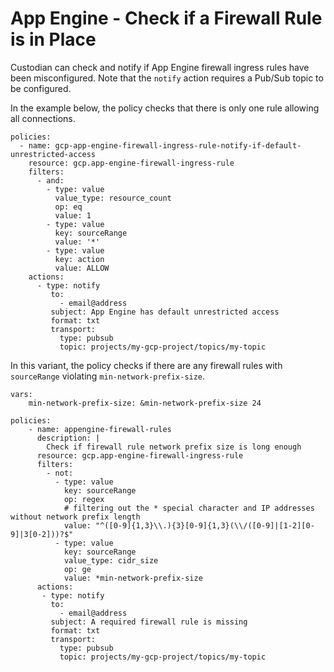App Engine - Check if a Firewall Rule is in Place
=================================================

Custodian can check and notify if App Engine firewall ingress rules have
been misconfigured. Note that the `notify` action requires a Pub/Sub
topic to be configured.

In the example below, the policy checks that there is only one rule
allowing all connections.

``` {.yaml}
policies:
  - name: gcp-app-engine-firewall-ingress-rule-notify-if-default-unrestricted-access
    resource: gcp.app-engine-firewall-ingress-rule
    filters:
      - and:
        - type: value
          value_type: resource_count
          op: eq
          value: 1
        - type: value
          key: sourceRange
          value: '*'
        - type: value
          key: action
          value: ALLOW
    actions:
      - type: notify
         to:
           - email@address
         subject: App Engine has default unrestricted access
         format: txt
         transport:
           type: pubsub
           topic: projects/my-gcp-project/topics/my-topic
```

In this variant, the policy checks if there are any firewall rules with
`sourceRange` violating `min-network-prefix-size`.

``` {.yaml}
vars:
    min-network-prefix-size: &min-network-prefix-size 24

policies:
    - name: appengine-firewall-rules
      description: |
        Check if firewall rule network prefix size is long enough
      resource: gcp.app-engine-firewall-ingress-rule
      filters:
        - not:
          - type: value
            key: sourceRange
            op: regex
            # filtering out the * special character and IP addresses without network prefix length
            value: "^([0-9]{1,3}\\.){3}[0-9]{1,3}(\\/([0-9]|[1-2][0-9]|3[0-2]))?$"
          - type: value
            key: sourceRange
            value_type: cidr_size
            op: ge
            value: *min-network-prefix-size
      actions:
       - type: notify
         to:
           - email@address
         subject: A required firewall rule is missing
         format: txt
         transport:
           type: pubsub
           topic: projects/my-gcp-project/topics/my-topic
```

